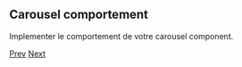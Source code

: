 ## Carousel comportement

Implementer le comportement de votre carousel component.
 
[Prev](html_import.md) [Next](communication.md)
